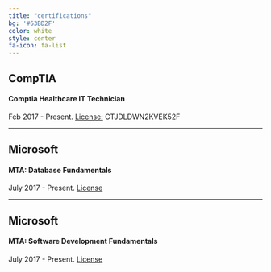 ```yaml
---
title: "certifications"
bg: '#63BD2F'
color: white
style: center
fa-icon: fa-list
---
```


## CompTIA
#### Comptia Healthcare IT Technician
Feb 2017 - Present. [License:](https://www.certmetrics.com/comptia/public/verification.aspx)   CTJDLDWN2KVEK52F

---

## Microsoft
#### MTA: Database Fundamentals
July 2017 - Present. [License](https://www.youracclaim.com/badges/ddfa48f5-981f-445c-a16b-0adfecd18f6d/public_url)

---

## Microsoft
#### MTA: Software Development Fundamentals
July 2017 - Present. [License](https://www.youracclaim.com/badges/2bdeff35-cf12-4228-af03-e3485a0c60d8/public_url)

